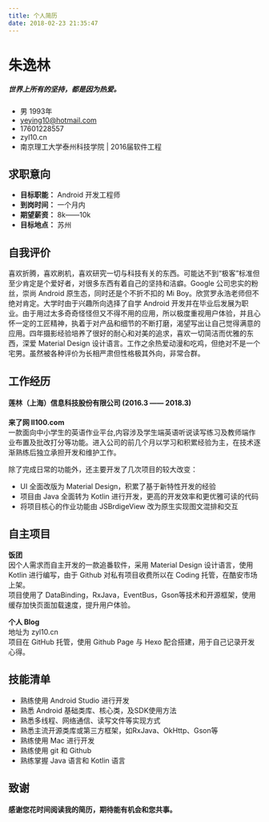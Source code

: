 ```yaml
---
title: 个人简历
date: 2018-02-23 21:35:47
---
```

#	朱逸林
#####	世界上所有的坚持，都是因为热爱。
*	男 1993年
*	yeying10@hotmail.com
*	17601228557
* 	zyl10.cn
*	南京理工大学泰州科技学院 | 2016届软件工程

##	求职意向
*	**目标职能：**	Android 开发工程师
*	**到岗时间：**	一个月内
*	**期望薪资：**	8k——10k
*	**目标地点：**	苏州

##	自我评价
喜欢折腾，喜欢刷机，喜欢研究一切与科技有关的东西。可能达不到“极客”标准但至少肯定是个爱好者，对很多东西有着自己的坚持和洁癖。Google 公司忠实的粉丝，崇尚 Android 原生态，同时还是个不折不扣的 Mi Boy。欣赏罗永浩老师但不绝对肯定。大学时由于兴趣所向选择了自学 Android 开发并在毕业后发展为职业。由于用过太多奇奇怪怪但又不得不用的应用，所以极度重视用户体验，并且心怀一定的工匠精神，执着于对产品和细节的不断打磨，渴望写出让自己觉得满意的应用。四年摄影经验培养了很好的耐心和对美的追求，喜欢一切简洁而优雅的东西，深爱 Material Design 设计语言。工作之余热爱动漫和吃鸡，但绝对不是一个宅男。虽然被各种评价为长相严肃但性格极其外向，非常合群。

##	工作经历
####	莲林（上海）信息科技股份有限公司 (2016.3 —— 2018.3)

**来了网 ll100.com**  
一款面向中小学生的英语作业平台,内容涉及学生端英语听说读写练习及教师端作业布置及批改打分等功能。进入公司的前几个月以学习和积累经验为主，在技术逐渐熟练后独立承担开发和维护工作。

除了完成日常的功能外，还主要开发了几次项目的较大改变：  
* UI 全面改版为 Material Design，积累了基于新特性开发的经验  
* 项目由 Java 全面转为 Kotlin 进行开发，更高的开发效率和更优雅可读的代码  
* 将项目核心的作业功能由 JSBrdigeView 改为原生实现图文混排和交互

##	自主项目
**饭团**  
因个人需求而自主开发的一款追番软件，采用 Material Design 设计语言，使用 Kotlin 进行编写，由于 Github 对私有项目收费所以在 Coding 托管，在酷安市场上架。  
项目使用了 DataBinding，RxJava，EventBus，Gson等技术和开源框架，使用缓存加快页面加载速度，提升用户体验。

**个人 Blog**  
地址为 zyl10.cn  
项目在 GitHub 托管，使用 Github Page 与 Hexo 配合搭建，用于自己记录开发心得。

##	技能清单
* 熟练使用 Android Studio 进行开发
* 熟悉 Android 基础类库、核心类，及SDK使用方法
* 熟悉多线程、网络通信、读写文件等实现方式
* 熟悉主流开源类库或第三方框架，如RxJava、OkHttp、Gson等
* 熟练使用 Mac 进行开发
* 熟练使用 git 和 Github
* 熟练掌握 Java 语言和 Kotlin 语言

##	致谢
####	感谢您花时间阅读我的简历，期待能有机会和您共事。
